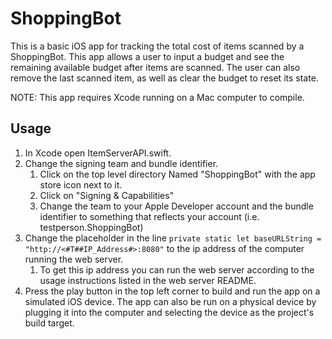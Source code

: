 # ShoppingBot

This is a basic iOS app for tracking the total cost of items scanned by a ShoppingBot. This app allows a user to input a budget and see the remaining available budget after items are scanned. The user can also remove the last scanned item, as well as clear the budget to reset its state.

NOTE: This app requires Xcode running on a Mac computer to compile.

## Usage
1. In Xcode open ItemServerAPI.swift.
2. Change the signing team and bundle identifier.
    1. Click on the top level directory Named "ShoppingBot" with the app store icon next to it. 
    2. Click on "Signing & Capabilities"
    3. Change the team to your Apple Developer account and the bundle identifier to something that reflects your account (i.e. testperson.ShoppingBot)
3. Change the placeholder in the line `private static let baseURLString = "http://<#T##IP_Address#>:8080"` to the ip address of the computer running the web server. 
    1. To get this ip address you can run the web server according to the usage instructions listed in the web server README.
4. Press the play button in the top left corner to build and run the app on a simulated iOS device. The app can also be run on a physical device by plugging it into the computer and selecting the device as the project's build target.

